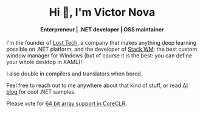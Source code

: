 <h1 align="center">Hi 👋, I'm Victor Nova</h1>
<h4 align="center">Enterpreneur | .NET developer | OSS maintainer</h4>

I'm the founder of [Lost Tech](https://losttech.software/), a company that makes anything deep learning possible on .NET platform, and the developer of [Stack WM](https://losttech.software/stack-whatsnew.html): the best custom window manager for Windows (but of course it is the best: you can define your whole desktop in XAML)!

I also double in compilers and translators when bored.
  
Feel free to reach out to me anywhere about that kind of stuff, or read [AI blog](https://ml.blogs.losttech.software/) for cool .NET samples.

Please vote for [64 bit array support in CoreCLR](https://github.com/dotnet/runtime/issues/12221).
